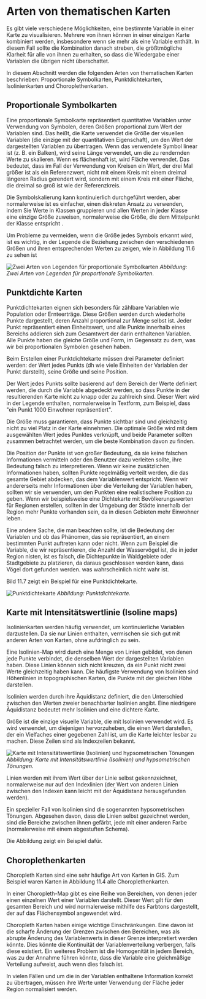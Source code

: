 # Arten von thematischen Karten

Es gibt viele verschiedene Möglichkeiten, eine bestimmte Variable in einer Karte zu visualisieren. Mehrere von ihnen können in einer einzigen Karte kombiniert werden, insbesondere wenn sie mehr als eine Variable enthält. In diesem Fall sollte die Kombination danach streben, die größtmögliche Klarheit für alle von ihnen zu erhalten, so dass die Wiedergabe einer Variablen die übrigen nicht überschattet.

In diesem Abschnitt werden die folgenden Arten von thematischen Karten beschrieben: Proportionale Symbolkarten, Punktdichtekarten, Isolinienkarten und Choroplethenkarten.

## Proportionale Symbolkarten

Eine proportionale Symbolkarte repräsentiert quantitative Variablen unter Verwendung von Symbolen, deren Größen proportional zum Wert der Variablen sind. Das heißt, die Karte verwendet die Größe der visuellen Variablen (die einzige mit der quantitativen Eigenschaft), um den Wert der dargestellten Variablen zu übertragen. Wenn das verwendete Symbol linear ist (z. B. ein Balken), wird seine Länge verwendet, um die zu rendernden Werte zu skalieren. Wenn es flächenhaft ist, wird Fläche verwendet. Das bedeutet, dass im Fall der Verwendung von Kreisen ein Wert, der drei Mal größer ist als ein Referenzwert, nicht mit einem Kreis mit einem dreimal längeren Radius gerendert wird, sondern mit einem Kreis mit einer Fläche, die dreimal so groß ist wie der Referenzkreis.

Die Symbolskalierung kann kontinuierlich durchgeführt werden, aber normalerweise ist es einfacher, einen diskreten Ansatz zu verwenden, indem Sie Werte in Klassen gruppieren und allen Werten in jeder Klasse eine einzige Größe zuweisen, normalerweise die Größe, die dem Mittelpunkt der Klasse entspricht .

Um Probleme zu vermeiden, wenn die Größe jedes Symbols erkannt wird, ist es wichtig, in der Legende die Beziehung zwischen den verschiedenen Größen und ihren entsprechenden Werten zu zeigen, wie in Abbildung 11.6 zu sehen ist

![Zwei Arten von Legenden für proportionale Symbolkarten](../media/img/LegendProportionalSymbols.png)
*Abbildung: Zwei Arten von Legenden für proportionale Symbolkarten.*

## Punktdichte Karten

Punktdichtekarten eignen sich besonders für zählbare Variablen wie Population oder Ernteerträge. Diese Größen werden durch wiederholte Punkte dargestellt, deren Anzahl proportional zur Menge selbst ist. Jeder Punkt repräsentiert einen Einheitswert, und alle Punkte innerhalb eines Bereichs addieren sich zum Gesamtwert der darin enthaltenen Variablen. Alle Punkte haben die gleiche Größe und Form, im Gegensatz zu dem, was wir bei proportionalen Symbolen gesehen haben.

Beim Erstellen einer Punktdichtekarte müssen drei Parameter definiert werden: der Wert jedes Punkts (dh wie viele Einheiten der Variablen der Punkt darstellt), seine Größe und seine Position.

Der Wert jedes Punkts sollte basierend auf dem Bereich der Werte definiert werden, die durch die Variable abgedeckt werden, so dass Punkte in der resultierenden Karte nicht zu knapp oder zu zahlreich sind. Dieser Wert wird in der Legende enthalten, normalerweise in Textform, zum Beispiel, dass "ein Punkt 1000 Einwohner repräsentiert".

Die Größe muss garantieren, dass Punkte sichtbar sind und gleichzeitig nicht zu viel Platz in der Karte einnehmen. Die optimale Größe wird mit dem ausgewählten Wert jedes Punktes verknüpft, und beide Parameter sollten zusammen betrachtet werden, um die beste Kombination davon zu finden.

Die Position der Punkte ist von großer Bedeutung, da sie keine falschen Informationen vermitteln oder den Benutzer dazu verleiten sollte, ihre Bedeutung falsch zu interpretieren. Wenn wir keine zusätzlichen Informationen haben, sollten Punkte regelmäßig verteilt werden, die das gesamte Gebiet abdecken, das dem Variablenwert entspricht. Wenn wir andererseits mehr Informationen über die Verteilung der Variablen haben, sollten wir sie verwenden, um den Punkten eine realistischere Position zu geben. Wenn wir beispielsweise eine Dichtekarte mit Bevölkerungswerten für Regionen erstellen, sollten in der Umgebung der Städte innerhalb der Region mehr Punkte vorhanden sein, da in diesen Gebieten mehr Einwohner leben.

Eine andere Sache, die man beachten sollte, ist die Bedeutung der Variablen und ob das Phänomen, das sie repräsentiert, an einem bestimmten Punkt auftreten kann oder nicht. Wenn zum Beispiel die Variable, die wir repräsentieren, die Anzahl der Wasservögel ist, die in jeder Region nisten, ist es falsch, die Dichtepunkte in Waldgebiete oder Stadtgebiete zu platzieren, da daraus geschlossen werden kann, dass Vögel dort gefunden werden. was wahrscheinlich nicht wahr ist.

Bild 11.7 zeigt ein Beispiel für eine Punktdichtekarte.

![Punktdichtekarte](../media/img/MapPoints.png)
*Abbildung: Punktdichtekarte.*

## Karte mit Intensitätswertlinie (Isoline maps)

Isolinienkarten werden häufig verwendet, um kontinuierliche Variablen darzustellen. Da sie nur Linien enthalten, vermischen sie sich gut mit anderen Arten von Karten, ohne aufdringlich zu sein.

Eine Isolinien-Map wird durch eine Menge von Linien gebildet, von denen jede Punkte verbindet, die denselben Wert der dargestellten Variablen haben. Diese Linien können sich nicht kreuzen, da ein Punkt nicht zwei Werte gleichzeitig haben kann. Die häufigste Verwendung von Isolinien sind Höhenlinien in topographischen Karten, die Punkte mit der gleichen Höhe darstellen.

Isolinien werden durch ihre Äquidistanz definiert, die den Unterschied zwischen den Werten zweier benachbarter Isolinien angibt. Eine niedrigere Äquidistanz bedeutet mehr Isolinien und eine dichtere Karte.

Größe ist die einzige visuelle Variable, die mit Isolinien verwendet wird. Es wird verwendet, um diejenigen hervorzuheben, die einen Wert darstellen, der ein Vielfaches einer gegebenen Zahl ist, um die Karte leichter lesbar zu machen. Diese Zeilen sind als Indexzeilen bekannt.

![Karte mit Intensitätswertlinie (Isolinien) und hypsometrischen Tönungen](../media/img/Isolines.png)
*Abbildung: Karte mit Intensitätswertlinie (Isolinien) und hypsometrischen Tönungen.*

Linien werden mit ihrem Wert über der Linie selbst gekennzeichnet, normalerweise nur auf den Indexlinien (der Wert von anderen Linien zwischen den Indexen kann leicht mit der Äquidistanz herausgefunden werden).

Ein spezieller Fall von Isolinien sind die sogenannten hypsometrischen Tönungen. Abgesehen davon, dass die Linien selbst gezeichnet werden, sind die Bereiche zwischen ihnen gefärbt, jede mit einer anderen Farbe (normalerweise mit einem abgestuften Schema).

Die Abbildung zeigt ein Beispiel dafür.

## Choroplethenkarten

Choropleth Karten sind eine sehr häufige Art von Karten in GIS. Zum Beispiel waren Karten in Abbildung 11.4 alle Choroplethenkarten.

In einer Choropleth-Map gibt es eine Reihe von Bereichen, von denen jeder einen einzelnen Wert einer Variablen darstellt. Dieser Wert gilt für den gesamten Bereich und wird normalerweise mithilfe des Farbtons dargestellt, der auf das Flächensymbol angewendet wird.

Choropleth Karten haben einige wichtige Einschränkungen. Eine davon ist die scharfe Änderung der Grenzen zwischen den Bereichen, was als abrupte Änderung des Variablenwerts in dieser Grenze interpretiert werden könnte. Dies könnte die Kontinuität der Variablenverteilung verbergen, falls diese existiert. Ein weiteres Problem ist die Homogenität in jedem Bereich, was zu der Annahme führen könnte, dass die Variable eine gleichmäßige Verteilung aufweist, auch wenn dies falsch ist.

In vielen Fällen und um die in der Variablen enthaltene Information korrekt zu übertragen, müssen ihre Werte unter Verwendung der Fläche jeder Region normalisiert werden.